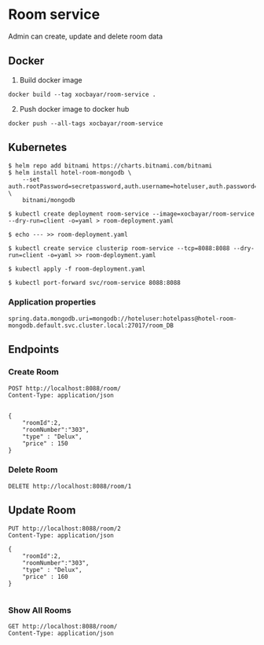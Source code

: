 # Room service
Admin can create, update and delete room data

## Docker 

1. Build docker image
```
docker build --tag xocbayar/room-service .
```
2. Push docker image to docker hub
```
docker push --all-tags xocbayar/room-service
```

## Kubernetes
```
$ helm repo add bitnami https://charts.bitnami.com/bitnami
$ helm install hotel-room-mongodb \
    --set auth.rootPassword=secretpassword,auth.username=hoteluser,auth.password=hotelpass,auth.database=room_DB \
    bitnami/mongodb

$ kubectl create deployment room-service --image=xocbayar/room-service --dry-run=client -o=yaml > room-deployment.yaml 

$ echo --- >> room-deployment.yaml

$ kubectl create service clusterip room-service --tcp=8088:8088 --dry-run=client -o=yaml >> room-deployment.yaml

$ kubectl apply -f room-deployment.yaml

$ kubectl port-forward svc/room-service 8088:8088
```
### Application properties
```
spring.data.mongodb.uri=mongodb://hoteluser:hotelpass@hotel-room-mongodb.default.svc.cluster.local:27017/room_DB
```

## Endpoints
### Create Room

~~~
POST http://localhost:8088/room/
Content-Type: application/json


{
    "roomId":2,
    "roomNumber":"303",
    "type" : "Delux",
    "price" : 150
}
~~~

### Delete Room
~~~
DELETE http://localhost:8088/room/1

~~~

## Update Room

~~~
PUT http://localhost:8088/room/2
Content-Type: application/json

{
    "roomId":2,
    "roomNumber":"303",
    "type" : "Delux",
    "price" : 160
}


~~~
### Show All Rooms
~~~
GET http://localhost:8088/room/
Content-Type: application/json
~~~
